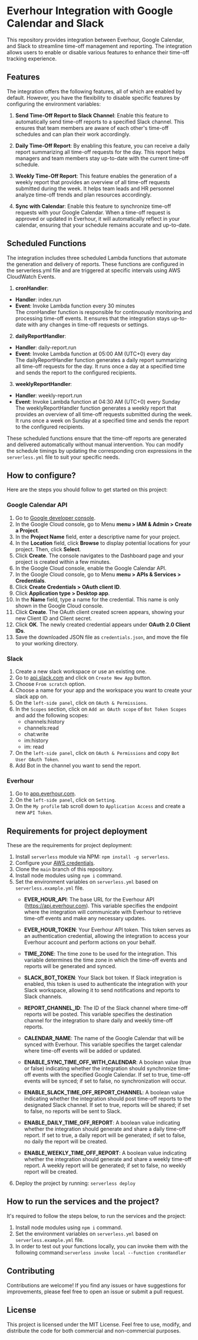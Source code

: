 ﻿# Everhour Integration with Google Calendar and Slack   
 This repository provides integration between Everhour, Google Calendar, and Slack to streamline time-off management and reporting. The integration allows users to enable or disable various features to enhance their time-off tracking experience.
## Features
The integration offers the following features, all of which are enabled by default. However, you have the flexibility to disable specific features by configuring the environment variables:

1. **Send Time-Off Report to Slack Channel**: Enable this feature to automatically send time-off reports to a specified Slack channel. This ensures that team members are aware of each other's time-off schedules and can plan their work accordingly.

2. **Daily Time-Off Report**: By enabling this feature, you can receive a daily report summarizing all time-off requests for the day. This report helps managers and team members stay up-to-date with the current time-off schedule.

3. **Weekly Time-Off Report**: This feature enables the generation of a weekly report that provides an overview of all time-off requests submitted during the week. It helps team leads and HR personnel analyze time-off trends and plan resources accordingly.

4. **Sync with Calendar**: Enable this feature to synchronize time-off requests with your Google Calendar. When a time-off request is approved or updated in Everhour, it will automatically reflect in your calendar, ensuring that your schedule remains accurate and up-to-date.
## Scheduled Functions
The integration includes three scheduled Lambda functions that automate the generation and delivery of reports. These functions are configured in the serverless.yml file and are triggered at specific intervals using AWS CloudWatch Events.

1. **cronHandler**:

* **Handler**: index.run  
* **Event**: Invoke Lambda function every 30 minutes  
The cronHandler function is responsible for continuously monitoring and processing time-off events. It ensures that the integration stays up-to-date with any changes in time-off requests or settings.

2. **dailyReportHandler**:

* **Handler**: daily-report.run
* **Event**: Invoke Lambda function at 05:00 AM (UTC+0) every day  
The dailyReportHandler function generates a daily report summarizing all time-off requests for the day. It runs once a day at a specified time and sends the report to the configured recipients.

3. **weeklyReportHandler**:

* **Handler**: weekly-report.run
* **Event**: Invoke Lambda function at 04:30 AM (UTC+0) every Sunday  
The weeklyReportHandler function generates a weekly report that provides an overview of all time-off requests submitted during the week. It runs once a week on Sunday at a specified time and sends the report to the configured recipients.

These scheduled functions ensure that the time-off reports are generated and delivered automatically without manual intervention. You can modify the schedule timings by updating the corresponding cron expressions in the `serverless.yml` file to suit your specific needs.



 ## How to configure?
Here are the steps you should follow to get started on this project:
### Google Calendar API
 1. Go to [Google developer console](https://developers.google.com/workspace/guides/create-project).
 2. In the Google Cloud console, go to Menu **menu > IAM & Admin > Create a Project**.
 3. In the **Project Name** field, enter a descriptive name for your project.
 4. In the **Location** field, click **Browse** to display potential locations for your project. Then, click **Select**.
 5. Click **Create**. The console navigates to the Dashboard page and your project is created within a few minutes.
 6. In the Google Cloud console, enable the Google Calendar API.
 7. In the Google Cloud console, go to Menu **menu > APIs & Services > Credentials**.
 8. Click **Create Credentials > OAuth client ID**.
 9. Click **Application type > Desktop app**.
 10. In the **Name** field, type a name for the credential. This name is only shown in the Google Cloud console.
 11. Click **Create**. The OAuth client created screen appears, showing your new Client ID and Client secret.
 12. Click **OK**. The newly created credential appears under **OAuth 2.0 Client IDs**.
 13. Save the downloaded JSON file as `credentials.json`, and move the file to your working directory.
### Slack
 1. Create a new slack workspace or use an existing one.
 2. Go to [api.slack.com](https://api.slack.com/) and click on `Create New App` button.
 3. Choose `From scratch` option.
 4. Choose a name for your app and the workspace you want to create your slack app on.
 5. On the `left-side panel`, click on `OAuth & Permissions`.
 6. In the `Scopes` section, click on `Add an OAuth scope` of `Bot Token Scopes` and add the following scopes:
    * channels:history
    * channels:read
    * chat:write
    * im:history
    * im: read
  7. On the `left-side panel`, click on `OAuth & Permissions` and copy `Bot User OAuth Token`.
  8. Add Bot  in the channel you want to send the report.
### Everhour
 1. Go to [app.everhour.com](https://app.everhour.com/#/account/profile).
 2. On the `left-side panel`, click on `Setting`.
 3. On the `My profile` tab scroll down to `Application Access` and create a new `API Token`.
 ## Requirements for project deployment
  These are the requirements for project deployment:
  1. Install `serverless` module via NPM: `npm install -g serverless`.
  2. Configure your [AWS credentials](https://www.serverless.com/framework/docs/providers/aws/guide/credentials/).
  3. Clone the `main` branch of this repository.
  4. Install node modules using `npm i` command.
  5. Set the environment variables on `serverless.yml`  based on `serverless.example.yml` file.
     * **EVER_HOUR_API**: The base URL for the Everhour API (https://api.everhour.com). This variable specifies the endpoint where the integration will communicate with Everhour to retrieve time-off events and make any 
      necessary updates.

      * **EVER_HOUR_TOKEN**: Your Everhour API token. This token serves as an authentication credential, allowing the integration to access your Everhour account and perform actions on your behalf.

      * **TIME_ZONE**: The time zone to be used for the integration. This variable determines the time zone in which the time-off events and reports will be generated and synced.

      * **SLACK_BOT_TOKEN**: Your Slack bot token. If Slack integration is enabled, this token is used to authenticate the integration with your Slack workspace, allowing it to send notifications and reports to Slack channels.

      * **REPORT_CHANNEL_ID**: The ID of the Slack channel where time-off reports will be posted. This variable specifies the destination channel for the integration to share daily and weekly time-off reports.

      * **CALENDAR_NAME**: The name of the Google Calendar that will be synced with Everhour. This variable specifies the target calendar where time-off events will be added or updated.

      * **ENABLE_SYNC_TIME_OFF_WITH_CALENDAR**: A boolean value (true or false) indicating whether the integration should synchronize time-off events with the specified Google Calendar. If set to true, time-off events will 
         be synced; if set to false, no synchronization will occur.

      * **ENABLE_SLACK_TIME_OFF_REPORT_CHANNEL**: A boolean value indicating whether the integration should post time-off reports to the designated Slack channel. If set to true, reports will be shared; if set to false, no 
        reports will be sent to Slack.

      * **ENABLE_DAILY_TIME_OFF_REPORT**: A boolean value indicating whether the integration should generate and share a daily time-off report. If set to true, a daily report will be generated; if set to false, no daily 
        the report will be created.

       * **ENABLE_WEEKLY_TIME_OFF_REPORT**: A boolean value indicating whether the integration should generate and share a weekly time-off report. A weekly report will be generated; if set to false, no weekly report will be created.
  6. Deploy the project  by running: `serverless deploy`
    
 ## How to run the services and the project?
  It's required to follow the steps below, to run the services and the project:
  1. Install node modules using `npm i` command.
  2. Set the environment variables on `serverless.yml`  based on `serverless.example.yml` file.
  3. In order to test out your functions locally, you can invoke them with the following command:`serverless invoke local --function cronHandler`
## Contributing
  Contributions are welcome! If you find any issues or have suggestions for improvements, please feel free to open an issue or submit a pull request.
## License
This project is licensed under the MIT License. Feel free to use, modify, and distribute the code for both commercial and non-commercial purposes.
    
